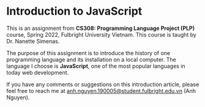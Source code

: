 # Introduction to JavaScript

This is an assignment from **CS308: Programming Language Project (PLP)** course, Spring 2022, Fulbright University Vietnam. This course is taught by Dr. Nanette Simenas. 

The purpose of this assignment is to introduce the history of one programming language and its installation on a local computer. The language I choose is **JavaScript**, one of the most popular languages in today web development.

If you have any comments or suggestions on this introduction article, please feel free to reach me at [anh.nguyen.190005@student.fulbright.edu.vn](anh.nguyen.190005@student.fulbright.edu.vn) (Anh Nguyen).
